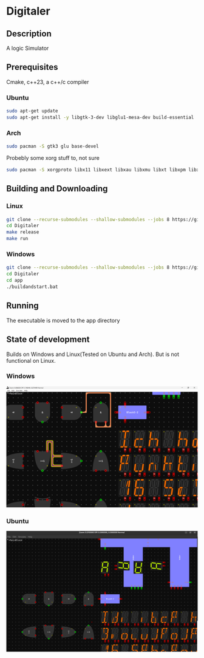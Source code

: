 # Digitaler
## Description
A logic Simulator

## Prerequisites
Cmake, c++23, a c++/c compiler
### Ubuntu
```bash
sudo apt-get update
sudo apt-get install -y libgtk-3-dev libglu1-mesa-dev build-essential
```
### Arch
```bash
sudo pacman -S gtk3 glu base-devel
```
Probebly some xorg stuff to, not sure
```bash
sudo pacman -S xorgproto libx11 libxext libxau libxmu libxt libxpm libxrender libice libsm libxcb libxfixes libxrandr libxi libxinerama libxcursor libxdamage libxdmcp libxcomposite libxft libxfont2

```
## Building and Downloading
### Linux
```bash
git clone --recurse-submodules --shallow-submodules --jobs 8 https://github.com/Mozzarella32/Digitaler.git
cd Digitaler
make release
make run
```
### Windows
```bash
git clone --recurse-submodules --shallow-submodules --jobs 8 https://github.com/Mozzarella32/Digitaler.git
cd Digitaler
cd app
./buildandstart.bat
```

## Running
The executable is moved to the app directory

## State of development
Builds on Windows and Linux(Tested on Ubuntu and Arch). But is not functional on Linux.

### Windows
![image](assets/README/DemoWindows.png)
### Ubuntu
![image](assets/README/DemoUbuntu.png)
